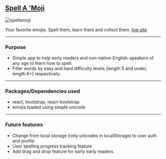 ## [Spell A 'Moji](https://www.spellamoji.com)

![spellamoji](https://user-images.githubusercontent.com/86252224/197204735-48f7ed86-ca91-423e-a734-9f5947746e1a.png)

Your favorite emojis. Spell them, learn them and collect them.
[live site](https://www.spellamoji.com)

---

### Purpose

- Simple app to help early readers and non-native-English-speakers of any age to learn how to spell.
- Filter words by easy and hard difficulty levels (length 5 and under, length 6+) respectively.

---

### Packages/Dependencies used

- react, bootstrap, react-bootstrap
- emojis loaded using simple unicode

---

### Future features

- Change from local storage (only unicodes in localStorage) to user auth and profile
- User spelling progress tracking feature
- Add drag and drop feature for early early readers.
